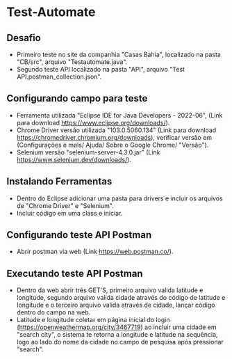 # Test-Automate
## Desafio
* Primeiro teste no site da companhia "Casas Bahia", localizado na pasta "CB/src", arquivo "Testautomate.java".
* Segundo teste API localizado na pasta "API", arquivo "Test API.postman_collection.json".

## Configurando campo para teste
* Ferramenta utilizada "Eclipse IDE for Java Developers - 2022-06", (Link para download https://www.eclipse.org/downloads/). 
* Chrome Driver versão utilizada "103.0.5060.134" (Link para download https://chromedriver.chromium.org/downloads), verificar versão em (Configurações e mais/ Ajuda/ Sobre o Google Chrome/ "Versão").
* Selenium versão "selenium-server-4.3.0.jar" (Link https://www.selenium.dev/downloads/).

## Instalando Ferramentas
* Dentro do Eclipse adicionar uma pasta para drivers e incluir os arquivos de "Chrome Driver" e "Selenium".
* Incluir código em uma class e iniciar.

## Configurando teste API Postman
* Abrir postman via web (Link https://web.postman.co/).

## Executando teste API Postman
* Dentro da web abrir três GET'S, primeiro arquivo valida latitude e longitude, segundo arquivo valida cidade através do código de latitude e longitude e o terceiro arquivo valida através de cidade, lançar código dentro do campo na web.
* Latitude e longitude coletar em página inicial do login (https://openweathermap.org/city/3467719) ao incluir uma cidade em "search city", o sistema te retorna a longitude e latitude na sequência, logo ao lado do nome da cidade no campo de pesquisa após pressionar "search".


